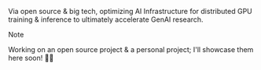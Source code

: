 Via open source & big tech, optimizing AI Infrastructure for distributed GPU training & inference to ultimately accelerate GenAI research.


> [!NOTE]
> Working on an open source project & a personal project; I'll showcase them here soon! 🍿🤗

